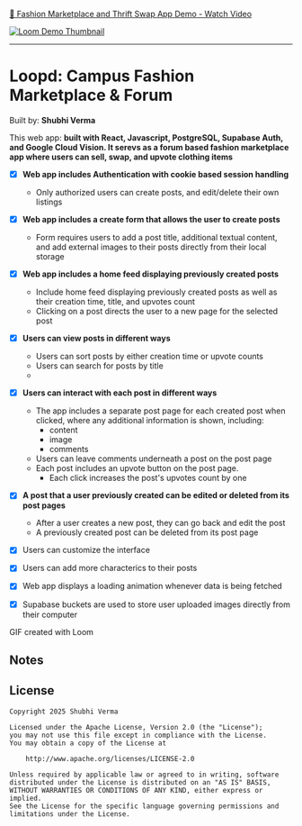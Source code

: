 
<div>
  <a href="https://www.loom.com/share/43547f72f3aa47b28dd312e82b686fca">
    <p>🧵 Fashion Marketplace and Thrift Swap App Demo - Watch Video</p>
  </a>
  <a href="https://www.loom.com/share/43547f72f3aa47b28dd312e82b686fca">
    <img style="max-width:300px;" src="https://cdn.loom.com/sessions/thumbnails/43547f72f3aa47b28dd312e82b686fca-022163ede3fdd0b0-full-play.gif" alt="Loom Demo Thumbnail">
  </a>
</div>

---
# Loopd: Campus Fashion Marketplace & Forum

Built by: **Shubhi Verma**

This web app: **built with React, Javascript, PostgreSQL, Supabase Auth, and Google Cloud Vision. It serevs as a forum based fashion marketplace app where users can sell, swap, and upvote clothing items**

- [x] **Web app includes Authentication with cookie based session handling**
  - Only authorized users can create posts, and edit/delete their own listings

- [x] **Web app includes a create form that allows the user to create posts**
  - Form requires users to add a post title, additional textual content, and add external images to their posts directly from their local storage
 
- [x] **Web app includes a home feed displaying previously created posts**
  - Include home feed displaying previously created posts as well as their creation time, title, and upvotes count
  - Clicking on a post directs the user to a new page for the selected post
    
- [x] **Users can view posts in different ways**
  - Users can sort posts by either creation time or upvote counts
  - Users can search for posts by title
  - 
- [x] **Users can interact with each post in different ways**
  - The app includes a separate post page for each created post when clicked, where any additional information is shown, including:
    - content
    - image
    - comments
  - Users can leave comments underneath a post on the post page
  - Each post includes an upvote button on the post page. 
    - Each click increases the post's upvotes count by one

- [x] **A post that a user previously created can be edited or deleted from its post pages**
  - After a user creates a new post, they can go back and edit the post
  - A previously created post can be deleted from its post page


- [x] Users can customize the interface
- [x] Users can add more characterics to their posts
- [x] Web app displays a loading animation whenever data is being fetched 
* [x] Supabase buckets are used to store user uploaded images directly from their computer

<!-- Replace this with whatever GIF tool you used! -->
GIF created with Loom
<!-- Recommended tools:
[Kap](https://getkap.co/) for macOS
[ScreenToGif](https://www.screentogif.com/) for Windows
[peek](https://github.com/phw/peek) for Linux. -->

## Notes



## License

    Copyright 2025 Shubhi Verma

    Licensed under the Apache License, Version 2.0 (the "License");
    you may not use this file except in compliance with the License.
    You may obtain a copy of the License at

        http://www.apache.org/licenses/LICENSE-2.0

    Unless required by applicable law or agreed to in writing, software
    distributed under the License is distributed on an "AS IS" BASIS,
    WITHOUT WARRANTIES OR CONDITIONS OF ANY KIND, either express or implied.
    See the License for the specific language governing permissions and
    limitations under the License.

